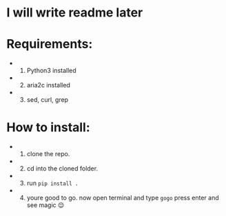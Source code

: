 # I will write readme later

# **Requirements:**

- 1. Python3 installed
- 2. aria2c installed
- 3. sed, curl, grep

# **How to install:**

- 1. clone the repo.
- 2. cd into the cloned folder.
- 3. run `pip install .`
- 4. youre good to go. now open terminal and type `gogo` press enter and see magic 😌

